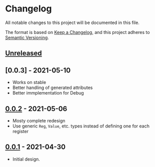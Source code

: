 # Changelog
All notable changes to this project will be documented in this file.

The format is based on [Keep a Changelog](https://keepachangelog.com/en/1.0.0/),
and this project adheres to [Semantic Versioning](https://semver.org/spec/v2.0.0.html).

## [Unreleased]

## [0.0.3] - 2021-05-10
- Works on stable
- Better handling of generated attributes
- Better immplementation for Debug

## [0.0.2] - 2021-05-06
- Mosty complete redesign
- Use generic `Reg`, `Value`, etc. types instead of defining one for each register

## [0.0.1] - 2021-04-30
- Initial design.

[Unreleased]: https://github.com/kellda/peripherals/compare/324acf630355858b4e64fb6a8e6d8da7c21ae629...HEAD
[0.0.2]: https://github.com/kellda/peripherals/compare/cd361bd6d4753e3251ecac2b8eb7b46f67efe8a1...324acf630355858b4e64fb6a8e6d8da7c21ae629
[0.0.1]: https://github.com/kellda/peripherals/tree/cd361bd6d4753e3251ecac2b8eb7b46f67efe8a1
